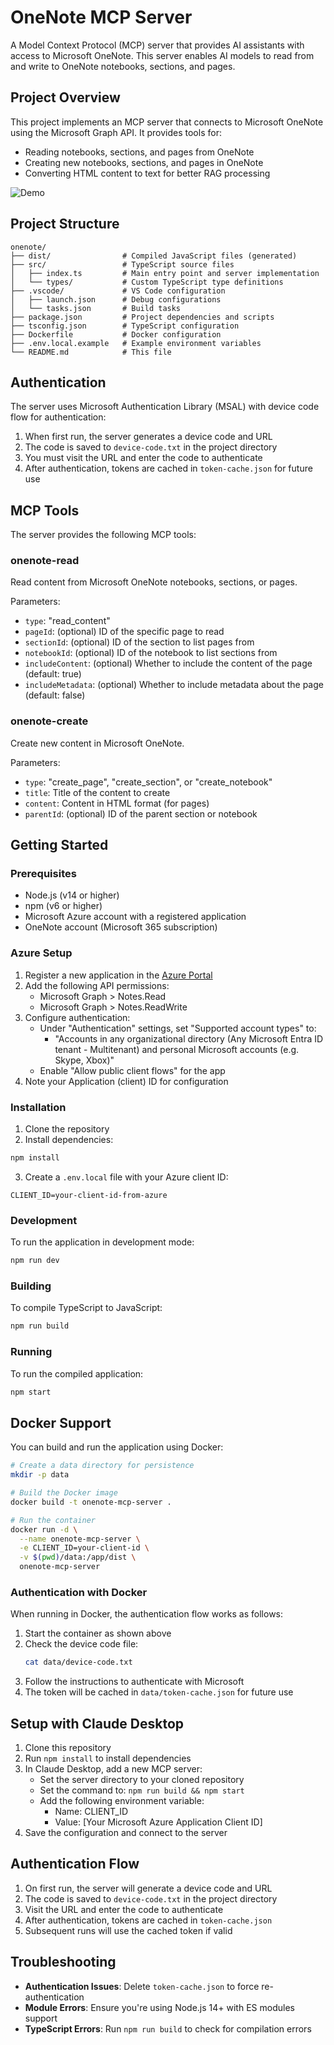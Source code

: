 # OneNote MCP Server

A Model Context Protocol (MCP) server that provides AI assistants with access to Microsoft OneNote. This server enables AI models to read from and write to OneNote notebooks, sections, and pages.

## Project Overview

This project implements an MCP server that connects to Microsoft OneNote using the Microsoft Graph API. It provides tools for:

- Reading notebooks, sections, and pages from OneNote
- Creating new notebooks, sections, and pages in OneNote
- Converting HTML content to text for better RAG processing

![Demo](Demo.gif)

## Project Structure

```
onenote/
├── dist/                # Compiled JavaScript files (generated)
├── src/                 # TypeScript source files
│   ├── index.ts         # Main entry point and server implementation
│   └── types/           # Custom TypeScript type definitions
├── .vscode/             # VS Code configuration
│   ├── launch.json      # Debug configurations
│   └── tasks.json       # Build tasks
├── package.json         # Project dependencies and scripts
├── tsconfig.json        # TypeScript configuration
├── Dockerfile           # Docker configuration
├── .env.local.example   # Example environment variables
└── README.md            # This file
```

## Authentication

The server uses Microsoft Authentication Library (MSAL) with device code flow for authentication:

1. When first run, the server generates a device code and URL
2. The code is saved to `device-code.txt` in the project directory
3. You must visit the URL and enter the code to authenticate
4. After authentication, tokens are cached in `token-cache.json` for future use

## MCP Tools

The server provides the following MCP tools:

### onenote-read

Read content from Microsoft OneNote notebooks, sections, or pages.

Parameters:

- `type`: "read_content"
- `pageId`: (optional) ID of the specific page to read
- `sectionId`: (optional) ID of the section to list pages from
- `notebookId`: (optional) ID of the notebook to list sections from
- `includeContent`: (optional) Whether to include the content of the page (default: true)
- `includeMetadata`: (optional) Whether to include metadata about the page (default: false)

### onenote-create

Create new content in Microsoft OneNote.

Parameters:

- `type`: "create_page", "create_section", or "create_notebook"
- `title`: Title of the content to create
- `content`: Content in HTML format (for pages)
- `parentId`: (optional) ID of the parent section or notebook

## Getting Started

### Prerequisites

- Node.js (v14 or higher)
- npm (v6 or higher)
- Microsoft Azure account with a registered application
- OneNote account (Microsoft 365 subscription)

### Azure Setup

1. Register a new application in the [Azure Portal](https://portal.azure.com)
2. Add the following API permissions:
   - Microsoft Graph > Notes.Read
   - Microsoft Graph > Notes.ReadWrite
3. Configure authentication:
   - Under "Authentication" settings, set "Supported account types" to:
     - "Accounts in any organizational directory (Any Microsoft Entra ID tenant - Multitenant) and personal Microsoft accounts (e.g. Skype, Xbox)"
   - Enable "Allow public client flows" for the app
4. Note your Application (client) ID for configuration

### Installation

1. Clone the repository
2. Install dependencies:

```bash
npm install
```

3. Create a `.env.local` file with your Azure client ID:

```
CLIENT_ID=your-client-id-from-azure
```

### Development

To run the application in development mode:

```bash
npm run dev
```

### Building

To compile TypeScript to JavaScript:

```bash
npm run build
```

### Running

To run the compiled application:

```bash
npm start
```

## Docker Support

You can build and run the application using Docker:

```bash
# Create a data directory for persistence
mkdir -p data

# Build the Docker image
docker build -t onenote-mcp-server .

# Run the container
docker run -d \
  --name onenote-mcp-server \
  -e CLIENT_ID=your-client-id \
  -v $(pwd)/data:/app/dist \
  onenote-mcp-server
```

### Authentication with Docker

When running in Docker, the authentication flow works as follows:

1. Start the container as shown above
2. Check the device code file:
   ```bash
   cat data/device-code.txt
   ```
3. Follow the instructions to authenticate with Microsoft
4. The token will be cached in `data/token-cache.json` for future use

## Setup with Claude Desktop

1. Clone this repository
2. Run `npm install` to install dependencies
3. In Claude Desktop, add a new MCP server:
   - Set the server directory to your cloned repository
   - Set the command to: `npm run build && npm start`
   - Add the following environment variable:
     - Name: CLIENT_ID
     - Value: [Your Microsoft Azure Application Client ID]
4. Save the configuration and connect to the server

## Authentication Flow

1. On first run, the server will generate a device code and URL
2. The code is saved to `device-code.txt` in the project directory
3. Visit the URL and enter the code to authenticate
4. After authentication, tokens are cached in `token-cache.json`
5. Subsequent runs will use the cached token if valid

## Troubleshooting

- **Authentication Issues**: Delete `token-cache.json` to force re-authentication
- **Module Errors**: Ensure you're using Node.js 14+ with ES modules support
- **TypeScript Errors**: Run `npm run build` to check for compilation errors
